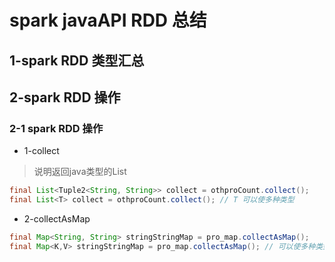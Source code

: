 # spark javaAPI RDD 总结

## 1-spark RDD 类型汇总


## 2-spark RDD 操作

### 2-1 spark RDD 操作
* 1-collect
> 说明返回java类型的List
```java
final List<Tuple2<String, String>> collect = othproCount.collect();
final List<T> collect = othproCount.collect(); // T 可以使多种类型

```

* 2-collectAsMap
```Java
final Map<String, String> stringStringMap = pro_map.collectAsMap();
final Map<K,V> stringStringMap = pro_map.collectAsMap(); // 可以使多种类型
```
